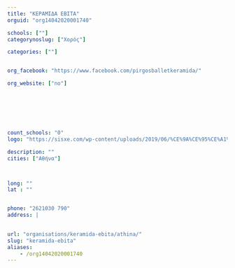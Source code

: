```yaml
---
title: "ΚΕΡΑΜΙΔΑ ΕΒΙΤΑ"
orguid: "org14042020001740"

schools: [""]
categorynoslug: ["Χορός"]

categories: [""]


org_facebook: "https://www.facebook.com/pirgosballetkeramida/"

org_website: ["no"]







count_schools: "0"
logo: "https://sisxe.com/wp-content/uploads/2019/06/%CE%9A%CE%95%CE%A1%CE%91%CE%9C%CE%99%CE%94%CE%91-%CE%95%CE%92%CE%99%CE%A4%CE%91-BusinessCard_Evita_1-300x194.jpg"

description: ""
cities: ["Αθήνα"]



long: ""
lat : ""


phone: "2621030 790"
address: |
    

url: "organisations/keramida-ebita/athina/"
slug: "keramida-ebita"
aliases:
    - /org14042020001740
---
```



